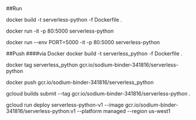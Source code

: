 ##Run

docker build -t serverless-python -f Dockerfile .

docker run -it -p 80:5000 serverless-python

docker run --env PORT=5000 -it -p  80:5000 serverless-python

##Push
####via Docker
docker build -t serverless_python -f Dockerfile .

docker tag serverless_python gcr.io/sodium-binder-341816/serverless-python

docker push gcr.io/sodium-binder-341816/serverless_python

gcloud builds submit --tag gcr.io/sodium-binder-341816/serverless-python .


gcloud run deploy serverless-python-v1 --image gcr.io/sodium-binder-341816/serverless-python:v1 --platform managed --region us-west1